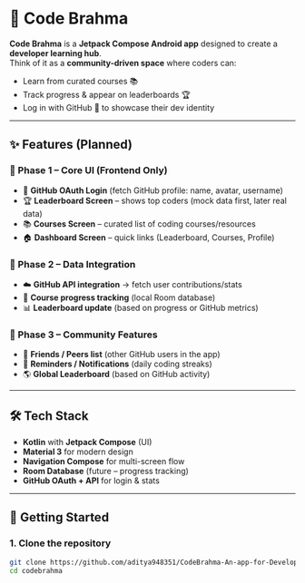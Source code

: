 # 🚀 Code Brahma

**Code Brahma** is a **Jetpack Compose Android app** designed to create a **developer learning hub**.  
Think of it as a **community-driven space** where coders can:  
- Learn from curated courses 📚  
- Track progress & appear on leaderboards 🏆  
- Log in with GitHub 🔐 to showcase their dev identity  

---

## ✨ Features (Planned)

### 📌 Phase 1 – Core UI (Frontend Only)
- 🔐 **GitHub OAuth Login** (fetch GitHub profile: name, avatar, username)  
- 🏆 **Leaderboard Screen** – shows top coders (mock data first, later real data)  
- 📚 **Courses Screen** – curated list of coding courses/resources  
- 🏠 **Dashboard Screen** – quick links (Leaderboard, Courses, Profile)  

### 📌 Phase 2 – Data Integration
- ☁️ **GitHub API integration** → fetch user contributions/stats  
- 📂 **Course progress tracking** (local Room database)  
- 📊 **Leaderboard update** (based on progress or GitHub metrics)  

### 📌 Phase 3 – Community Features
- 👥 **Friends / Peers list** (other GitHub users in the app)  
- 🔔 **Reminders / Notifications** (daily coding streaks)  
- 🌎 **Global Leaderboard** (based on GitHub activity)  

---

## 🛠️ Tech Stack

- **Kotlin** with **Jetpack Compose** (UI)  
- **Material 3** for modern design  
- **Navigation Compose** for multi-screen flow  
- **Room Database** (future – progress tracking)  
- **GitHub OAuth + API** for login & stats  

---

## 🚦 Getting Started

### 1. Clone the repository
```bash
git clone https://github.com/aditya948351/CodeBrahma-An-app-for-Developers.git
cd codebrahma
```

